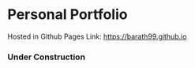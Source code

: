 # Personal Portfolio
Hosted in Github Pages
Link: https://barath99.github.io

### Under Construction